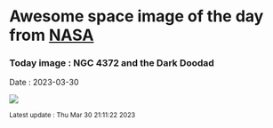 
# Awesome space image of the day from [NASA](https://api.nasa.gov/)

### Today image : NGC 4372 and the Dark Doodad
Date : 2023-03-30

![](https://apod.nasa.gov/apod/image/2303/Doodad200mmAPOD1024crop.jpg)

<small>Latest update : Thu Mar 30 21:11:22 2023</small>
        